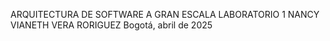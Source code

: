 ARQUITECTURA DE SOFTWARE A GRAN ESCALA
LABORATORIO 1
NANCY VIANETH VERA RORIGUEZ
Bogotá, abril de 2025

